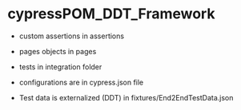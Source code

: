 # cypressPOM_DDT_Framework

- custom assertions in assertions

- pages objects in pages 

- tests in integration folder 

- configurations are in cypress.json file

- Test data is externalized (DDT) in fixtures/End2EndTestData.json 

